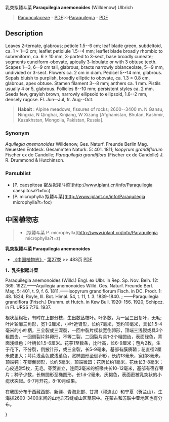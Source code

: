 乳突拟耧斗菜 **Paraquilegia anemonoides** (Willdenow) Ulbrich

> [Ranunculaceae](http://www.iplant.cn/info/Ranunculaceae?t=foc) - [PDF](http://www.iplant.cn/foc/pdf/Ranunculaceae.pdf)>>[Paraquilegia](http://www.iplant.cn/info/Paraquilegia?t=foc) - [PDF](http://www.iplant.cn/foc/pdf/Paraquilegia.pdf)

## Description

Leaves 2-ternate, glabrous; petiole 1.5--6 cm; leaf blade green, subdeltoid, ca. 1 × 1--2 cm; leaflet petiolule 1.5--4 mm; leaflet blade broadly rhombic to subreniform, ca. 6 × 10 mm, 3-parted to 3-sect, base broadly cuneate; segments cuneiform-obovate, apically 3-lobulate or with 3 obtuse teeth. Scapes 1--3, 6--9 cm tall, glabrous; bracts narrowly oblanceolate, 5--9 mm, undivided or 3-sect. Flowers ca. 2 cm in diam. Pedicel 5--14 mm, glabrous. Sepals bluish to purplish, broadly elliptic to obovate, ca. 1.3 × 0.8 cm, glabrous, apex obtuse. Stamen filament 3--8 mm; anthers ca. 1 mm. Pistils usually 4 or 5, glabrous. Follicles 8--10 mm; persistent styles ca. 2 mm. Seeds few, grayish brown, narrowly ellipsoid to ellipsoid, 1.6--2 mm, densely rugose. Fl. Jun--Jul, fr. Aug--Oct.

> **Habait** : 
> Alpine meadows, fissures of rocks; 2600--3400 m. N Gansu, Ningxia, N Qinghai, Xinjiang, W Xizang [Afghanistan, Bhutan, Kashmir, Kazakhstan, Mongolia, Pakistan, Russia].

### Synonym
*Aquilegia anemonoides* Willdenow, Ges. Naturf. Freunde Berlin Mag. Neuesten Entdeck. Gesammten Naturk. 5: 401. 1811; *Isopyrum grandiflorum* Fischer ex de Candolle; *Paraquilegia grandiflora* (Fischer ex de Candolle) J. R. Drummond & Hutchinson.

### Parsublist

* [P.  caespitosa  密丛拟耧斗菜](http://www.iplant.cn/info/Paraquilegia caespitosa?t=foc)
* [P.  microphylla  拟耧斗菜](http://www.iplant.cn/info/Paraquilegia microphylla?t=foc)

## 中国植物志

> * [拟耧斗菜  P.  microphylla](http://www.iplant.cn/info/Paraquilegia microphylla?t=z)

**乳突拟耧斗菜 Paraquilegia anemonoides**

* [《中国植物志》](http://www.iplant.cn/frps)- [第27卷](http://www.iplant.cn/frps/vol/27) >> 483页 [PDF](http://www.iplant.cn/frps/pdf/27/483.pdf)

**1．乳突拟耧斗菜**

Paraquilegia anemonoides (Willd.) Engl. ex Ulbr. in Rep. Sp. Nov. Beih. 12: 369. 1922.——Aquilegia anemonoides Willd. Ges. Naturf. Freunde Berl. Mag. 5: 401, t. 9, f. 6. 1811.——Isopyrum grandiflorum Fisch. in DC. Prodr. 1: 48. 1824; Royle, Ill. Bot. Himal. 54, t. 11, f. 3. 1839-1840. ; ——Paraquilegia grandiflora (Frisch.) Drumm. et Hutch. in Kew Bull. 1920: 156. 1920; Schipcz. in Fl. URSS 7:76. 1937.

根状茎粗壮，有时在上部分枝，生出数丛枝叶。叶多数，为一回三出复叶，无毛;叶片轮廓三角形，宽1-2厘米，小叶近肾形，长约7毫米，宽约10毫米，具长1.5-4毫米的小叶柄，三全裂或三深裂，一回中裂片楔状宽倒卵形，顶端三浅裂或具3个粗圆齿，一回侧裂片斜卵形，不等二裂，二回裂片具1-2个粗圆齿，表面绿色，背面浅绿色；叶柄长1.5-6厘米。花葶1至数条，比叶高，长6-9厘米；苞片2枚，生于花下，不分裂，倒披针形，或三全裂，长5-9毫米，基部有膜质鞘；花直径2厘米或更大；萼片浅蓝色或浅堇色，宽椭圆形至倒卵形，长约13毫米，宽约8毫米，顶端钝；花瓣倒卵形，长约5毫米，顶端微凹；花药长约1毫米，花丝长3-8毫米；心皮通常5枚，无毛。蓇葖直立，连同2毫米的细喙共长10-12毫米，基部有宿存萼片；种子少数，长椭圆形至椭圆形，长1.6-2毫米，灰褐色，表面密被乳突状的小疣状突起。6-7月开花，8-10月结果。

在我国分布于西藏西部、新疆、青海北部、甘肃（祁连山）和宁夏（贺兰山）。生海拔2600-3400米间的山地岩石缝或山区草原中。在蒙古和苏联中亚地区也有分布。

}